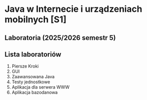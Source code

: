 # Java w Internecie i urządzeniach mobilnych [S1]

## Laboratoria (2025/2026 semestr 5)

## Lista laboratoriów

1. Piersze Kroki
2. GUI
3. Zaawansowana Java
4. Testy jednostkowe
5. Aplikacja dla serwera WWW
6. Aplikacja bazodanowa
